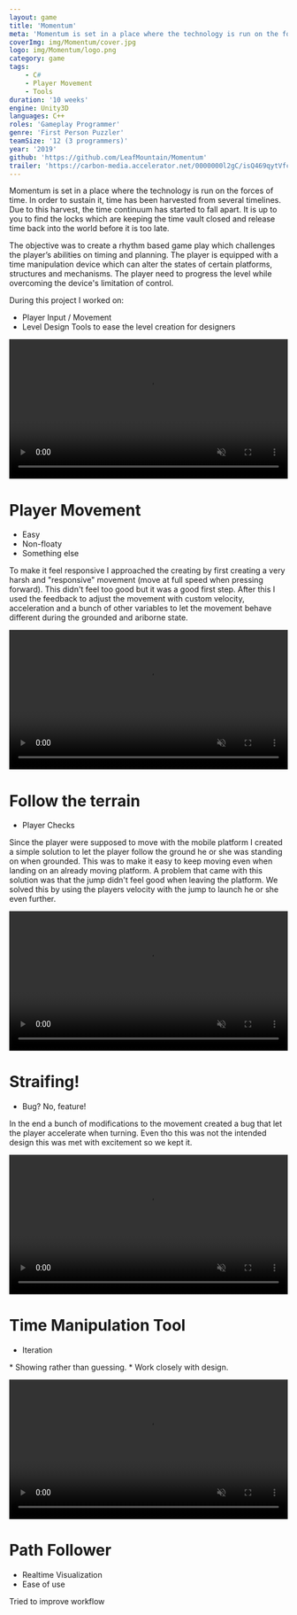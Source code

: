 ```yaml
---
layout: game
title: 'Momentum'
meta: 'Momentum is set in a place where the technology is run on the forces of time. In order to sustain it, time has been harvested from several timelines. Due to this harvest, the time continuum has started to fall apart. It is up to you to find the locks which are keeping the time vault closed and release time back into the world before it is too late.'
coverImg: img/Momentum/cover.jpg
logo: img/Momentum/logo.png
category: game
tags:
    - C#
    - Player Movement
    - Tools
duration: '10 weeks'
engine: Unity3D
languages: C++
roles: 'Gameplay Programmer'
genre: 'First Person Puzzler'
teamSize: '12 (3 programmers)'
year: '2019'
github: 'https://github.com/LeafMountain/Momentum'
trailer: 'https://carbon-media.accelerator.net/0000000l2gC/isQ469qytVfcekq8Zgljvc;video.mp4'
---
```


Momentum is set in a place where the technology is run on the forces of time. In order to sustain it, time has been harvested from several timelines. Due to this harvest, the time continuum has started to fall apart. It is up to you to find the locks which are keeping the time vault closed and release time back into the world before it is too late.

The objective was to create a rhythm based game play which challenges the player’s abilities on timing and planning. The player is equipped with a time manipulation device which can alter the states of certain platforms, structures and mechanisms. The player need to progress the level while overcoming the device's limitation of control.

During this project I worked on:
* Player Input / Movement
* Level Design Tools to ease the level creation for designers

<div id="horizontalGrid2">
    <video autoplay muted loop="loop" src="https://carbon-media.accelerator.net/0000000l2gC/isQ469qytVfcekq8Zgljvc;video.mp4" type="video/mp4" width="100%" height="auto">
        Picture of walkable grid in game changing shape.

        Your browser does not support the video tag.
  </video>
  <div>
    <h1>
      Player Movement
    </h1>
    <ul>
    <li>Easy</li>
    <li>Non-floaty</li>
    <li>Something else</li>
    </ul>
    <p>
        To make it feel responsive I approached the creating by first creating a very harsh and "responsive" movement (move at full speed when pressing forward). This didn't feel too good but it was a good first step. After this I used the feedback to adjust the movement with custom velocity, acceleration and a bunch of other variables to let the movement behave different during the grounded and ariborne state.
    </p>
  </div>
</div>

<div id="horizontalGrid2">
    <video autoplay muted loop="loop" src="https://carbon-media.accelerator.net/0000000l2gC/isQ469qytVfcekq8Zgljvc;video.mp4" type="video/mp4" width="100%" height="auto">
        Picture of walkable grid in game changing shape.

        Your browser does not support the video tag.
  </video>
  <div>
    <h1>
      Follow the terrain
    </h1>
    <ul>
        <li>Player Checks</li>
    </ul>
    <p>
        Since the player were supposed to move with the mobile platform I created a simple solution to let the player follow the ground he or she was standing on when grounded. This was to make it easy to keep moving even when landing on an already moving platform. A problem that came with this solution was that the jump didn't feel good when leaving the platform. We solved this by using the players velocity with the jump to launch he or she even further.
    </p>
  </div>
</div>

<div id="horizontalGrid2">
    <video autoplay muted loop="loop" src="https://carbon-media.accelerator.net/0000000l2gC/isQ469qytVfcekq8Zgljvc;video.mp4" type="video/mp4" width="100%" height="auto">
        Picture of walkable grid in game changing shape.

        Your browser does not support the video tag.
  </video>
  <div>
    <h1>
      Straifing!
    </h1>
    <ul>
        <li>Bug? No, feature!</li>
    </ul>
    <p>
        In the end a bunch of modifications to the movement created a bug that let the player accelerate when turning. Even tho this was not the intended design this was met with excitement so we kept it.
    </p>
  </div>
</div>

<div id="horizontalGrid2">
    <video autoplay muted loop="loop" src="https://carbon-media.accelerator.net/0000000l2gC/isQ469qytVfcekq8Zgljvc;video.mp4" type="video/mp4" width="100%" height="auto">
        Picture of walkable grid in game changing shape.

        Your browser does not support the video tag.
  </video>
  <div>
    <h1>
      Time Manipulation Tool
    </h1>
    <ul>
    <li>Iteration</li>
    </ul>
    <p>
        * Showing rather than guessing.
        * Work closely with design.
    </p>
  </div>
</div>

<div id="horizontalGrid2">
    <video autoplay muted loop="loop" src="https://carbon-media.accelerator.net/0000000l2gC/isQ469qytVfcekq8Zgljvc;video.mp4" type="video/mp4" width="100%" height="auto">
        Picture of walkable grid in game changing shape.

        Your browser does not support the video tag.
  </video>
  <div>
    <h1>
      Path Follower
    </h1>
    <ul>
    <li>Realtime Visualization</li>
    <li>Ease of use</li>
    </ul>
    <p>
        Tried to improve workflow
    </p>
  </div>
</div>